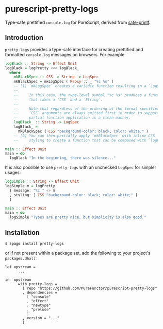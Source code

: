 # purescript-pretty-logs
Type-safe prettified `console.log` for PureScript, derived from [safe-printf](https://github.com/kcsongor/purescript-safe-printf).

## Introduction
`pretty-logs` provides a type-safe interface for creating prettified and formatted `console.log` messages on browsers. For example:
```purescript
logBlack :: String -> Effect Unit
logBlack = logPretty <<< logBlack_
  where
    mkBlackSpec :: CSS -> String -> LogSpec
    mkBlackSpec = mkLogSpec ( Proxy :: _ "%c %s" )
    -- [1] `mkLogSpec` creates a variadic function resulting in a `LogSpec`.
    --
    --     In this case, the type-level symbol "%c %s" produces a function
    --     that takes a `CSS` and a `String`.
    --
    --     Note that regardless of the ordering of the format specifiers,
    --     `CSS` arguments are always emitted first in order to support
    --     partial function application in a clean manner.
    logBlack_ :: String -> LogSpec
    logBlack_ =
      mkBlackSpec ( CSS "background-color: black; color: white;" )
    -- [2] You can then partially apply `mkBlackSpec` with inline CSS
    --     styling to create a function that can be composed with `logPretty`.

main :: Effect Unit
main = do
  logBlack "In the beginning, there was silence..."
```
It is also possible to use `pretty-logs` with an unchecked `LogSpec` for simpler usages:
```purescript
logSimple :: String -> Effect Unit
logSimple m = logPretty
  { message: "%c " <> m
  , styling: [ CSS "background-color: black; color: white;" ]
  }

main :: Effect Unit
main = do
  logSimple "Types are pretty nice, but simplicity is also good."
```

## Installation
```sh
$ spago install pretty-logs
```
or if not present within a package set, add the following to your project's `packages.dhall`:
```dhall
let upstream =
      ... 

in  upstream
      with pretty-logs =
        { repo "https://github.com/PureFunctor/purescript-pretty-logs"
        , dependencies =
          [ "console"
          , "effect"
          , "newtype"
          , "prelude"
          ]
        , version = "..."
        }
```
